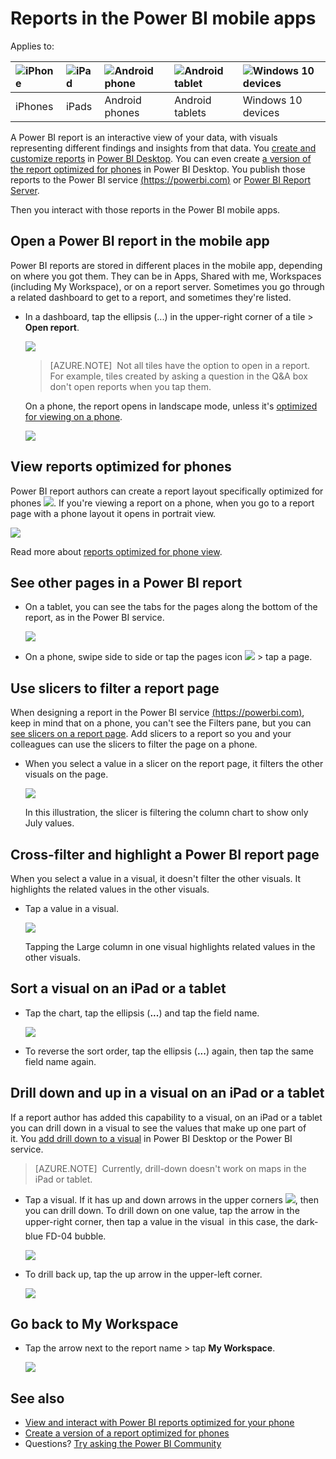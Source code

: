 <properties 
   pageTitle="Reports in the Power BI mobile apps"
   description="Learn about viewing and interacting with reports in the Power BI mobile apps on your phone or tablet. You create reports in the Power BI service or Power BI Desktop, then interact with them in the mobile apps. "
   services="powerbi" 
   documentationCenter="" 
   authors="maggiesMSFT" 
   manager="erikre" 
   backup=""
   editor=""
   tags=""
   qualityFocus="no"
   qualityDate=""/>
 
<tags
   ms.service="powerbi"
   ms.devlang="NA"
   ms.topic="article"
   ms.tgt_pltfrm="NA"
   ms.workload="powerbi"
   ms.date="06/09/2017"
   ms.author="maggies"/>

# Reports in the Power BI mobile apps

Applies to:

| ![iPhone](media/powerbi-mobile-reports-in-the-iphone-app/ios-logo-40-px.png) | ![iPad](media/powerbi-mobile-reports-in-the-iphone-app/ios-logo-40-px.png) | ![Android phone](media/powerbi-mobile-reports-in-the-iphone-app/android-logo-40-px.png) | ![Android tablet](media/powerbi-mobile-reports-in-the-iphone-app/android-logo-40-px.png) | ![Windows 10 devices](media/powerbi-mobile-reports-in-the-iphone-app/win-10-logo-40-px.png) |
|:------------------------|:----------------------------|:----------------------------|:----------------------------------------|:-----------------|
| iPhones | iPads | Android phones | Android tablets | Windows 10 devices |


A Power BI report is an interactive view of your data, with visuals representing different findings and insights from that data. You [create and customize reports](powerbi-service-create-a-new-report.md) in [Power BI Desktop](powerbi-desktop-report-view.md). You can even create [a version of the report optimized for phones](powerbi-mobile-view-phone-report.md) in Power BI Desktop. You publish those reports to the Power BI service [(https://powerbi.com)](https://powerbi.com) or [Power BI Report Server](powerbi-mobile-iphone-kpis-mobile-reports.md).  

Then you interact with those reports in the Power BI mobile apps.

## Open a Power BI report in the mobile app

Power BI reports are stored in different places in the mobile app, depending on where you got them. They can be in Apps, Shared with me, Workspaces (including My Workspace), or on a report server. Sometimes you go through a related dashboard to get to a report, and sometimes they're listed.

-   In a dashboard, tap the ellipsis (...) in the upper-right corner of a tile > **Open report**.

    ![](media/powerbi-mobile-reports-in-the-iphone-app/power-bi-android-open-report-tile.png)

    > [AZURE.NOTE]  Not all tiles have the option to open in a report. For example, tiles created by asking a question in the Q&A box don't open reports when you tap them. 

    On a phone, the report opens in landscape mode, unless it's [optimized for viewing on a phone](powerbi-mobile-reports-in-the-iphone-app.md#view-reports-optimized-for-phones).

    ![](media/powerbi-mobile-reports-in-the-iphone-app/power-bi-iphone-report-landscape.png)

## View reports optimized for phones 

Power BI report authors can create a report layout specifically optimized for phones ![](media/powerbi-mobile-reports-in-the-iphone-app/power-bi-phone-report-icon.png). If you're viewing a report on a phone, when you go to a report page with a phone layout it opens in portrait view.

![](media/powerbi-mobile-reports-in-the-iphone-app/07-power-bi-phone-report-portrait.png)

Read more about [reports optimized for phone view](powerbi-mobile-view-phone-report.md).

## See other pages in a Power BI report

- On a tablet, you can see the tabs for the pages along the bottom of the report, as in the Power BI service.

    ![](media/powerbi-mobile-reports-in-the-iphone-app/power-bi-android-tablet-report-page-tabs.png)

-   On a phone, swipe side to side or tap the pages icon ![](media/powerbi-mobile-reports-in-the-iphone-app/power-bi-iphone-pages-icon.png) > tap a page. 


## Use slicers to filter a report page

When designing a report in the Power BI service [(https://powerbi.com)](https://powerbi.com), keep in mind that on a phone, you can't see the Filters pane, but you can [see slicers on a report page](powerbi-service-tutorial-slicers.md). Add slicers to a report so you and your colleagues can use the slicers to filter the page on a phone.

-   When you select a value in a slicer on the report page, it filters the other visuals on the page.

    ![](media/powerbi-mobile-reports-in-the-iphone-app/power-bi-android-tablet-report-slicer.png)

    In this illustration, the slicer is filtering the column chart to show only July values.

## Cross-filter and highlight a Power BI report page

When you select a value in a visual, it doesn't filter the other visuals. It highlights the related values in the other visuals.

-   Tap a value in a visual.

    ![](media/powerbi-mobile-reports-in-the-iphone-app/power-bi-android-tablet-report-highlight.png)

    Tapping the Large column in one visual highlights related values in the other visuals. 

## Sort a visual on an iPad or a tablet

-  Tap the chart, tap the ellipsis (**...**) and tap the field name.

    ![](media/powerbi-mobile-reports-in-the-iphone-app/power-bi-android-tablet-report-sort.png)

-   To reverse the sort order, tap the ellipsis (**...**) again, then tap the same field name again.

## Drill down and up in a visual on an iPad or a tablet

If a report author has added this capability to a visual, on an iPad or a tablet you can drill down in a visual to see the values that make up one part of it. You [add drill down to a visual](powerbi-service-drill-down-in-a-visualization.md) in Power BI Desktop or the Power BI service. 

> [AZURE.NOTE]  Currently, drill-down doesn't work on maps in the iPad or tablet.

-   Tap a visual. If it has up and down arrows in the upper corners ![](media/powerbi-mobile-reports-in-the-iphone-app/power-bi-mobile-drill-up-down.png), then you can drill down. To drill down on one value, tap the arrow in the upper-right corner, then tap a value in the visual &#151; in this case, the dark-blue FD-04 bubble.

    ![](media/powerbi-mobile-reports-in-the-iphone-app/power-bi-mobile-drill-down-one.png)

-   To drill back up, tap the up arrow in the upper-left corner.

    ![](media/powerbi-mobile-reports-in-the-iphone-app/power-bi-mobile-drill-up.png)

## Go back to My Workspace

*   Tap the arrow next to the report name > tap **My Workspace**.

    ![](media/powerbi-mobile-reports-in-the-iphone-app/power-bi-iphone-report-back.png)

## See also

- [View and interact with Power BI reports optimized for your phone](powerbi-mobile-view-phone-report.md)
- [Create a version of a report optimized for phones](powerbi-desktop-create-phone-report.md)
- Questions? [Try asking the Power BI Community](http://community.powerbi.com/)
